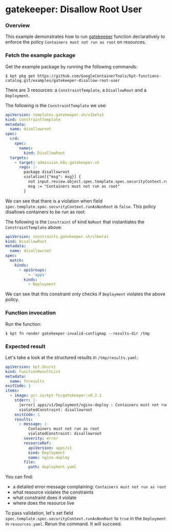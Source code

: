 # gatekeeper: Disallow Root User

### Overview

This example demonstrates how to run [gatekeeper] function declaratively to
enforce the policy `Containers must not run as root` on resources.

### Fetch the example package

Get the example package by running the following commands:

```shell
$ kpt pkg get https://github.com/GoogleContainerTools/kpt-functions-catalog.git/examples/gatekeeper-disallow-root-user
```

There are 3 resources: a `ConstraintTemplate`, a `DisallowRoot` and
a `Deployment`.

The following is the `ConstraintTemplate` we use:

```yaml
apiVersion: templates.gatekeeper.sh/v1beta1
kind: ConstraintTemplate
metadata:
  name: disallowroot
spec:
  crd:
    spec:
      names:
        kind: DisallowRoot
  targets:
    - target: admission.k8s.gatekeeper.sh
      rego: |-
        package disallowroot
        violation[{"msg": msg}] {
          not input.review.object.spec.template.spec.securityContext.runAsNonRoot
          msg := "Containers must not run as root"
        }
```

We can see that there is a violation when
field `spec.template.spec.securityContext.runAsNonRoot` is `false`. This policy
disallows containers to be run as root.

The following is the `Constraint` of kind `NoRoot` that instantiates
the `ConstraintTemplate` above:

```yaml
apiVersion: constraints.gatekeeper.sh/v1beta1
kind: DisallowRoot
metadata:
  name: disallowroot
spec:
  match:
    kinds:
      - apiGroups:
          - 'apps'
        kinds:
          - Deployment
```

We can see that this constraint only checks if `Deployment` violates the above
policy.

### Function invocation

Run the function:

```shell
$ kpt fn render gatekeeper-invalid-configmap --results-dir /tmp
```

### Expected result

Let's take a look at the structured results in `/tmp/results.yaml`:

```yaml
apiVersion: kpt.dev/v1
kind: FunctionResultList
metadata:
  name: fnresults
exitCode: 1
items:
  - image: gcr.io/kpt-fn/gatekeeper:v0.2.1
    stderr: |-
      [error] apps/v1/Deployment/nginx-deploy : Containers must not run as root
      violatedConstraint: disallowroot
    exitCode: 1
    results:
      - message: |-
          Containers must not run as root
          violatedConstraint: disallowroot
        severity: error
        resourceRef:
          apiVersion: apps/v1
          kind: Deployment
          name: nginx-deploy
        file:
          path: deployment.yaml
```

You can find:

- a detailed error message complaining: `Containers must not run as root`
- what resource violates the constraints
- what constraint does it violate
- where does the resource live

To pass validation, let's set
field `spec.template.spec.securityContext.runAsNonRoot` to `true` in
the `Deployment` in `resources.yaml`. Rerun the command. It will succeed.

[gatekeeper]: https://catalog.kpt.dev/gatekeeper/v0.1/
